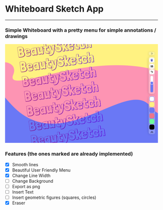 # Whiteboard Sketch App
---

### Simple Whiteboard with a pretty menu for simple annotations / drawings

![](https://github.com/PropzSaladaz/whiteboard-sketch/blob/main/preview.png?raw=true)

### Features (the ones marked are already implemented)
- [X] Smooth lines
- [X] Beautiful User Friendly Menu
- [X] Change Line Width
- [ ] Change Background
- [ ] Export as png
- [ ] Insert Text
- [ ] Insert geometric figures (squares, circles)
- [X] Eraser
